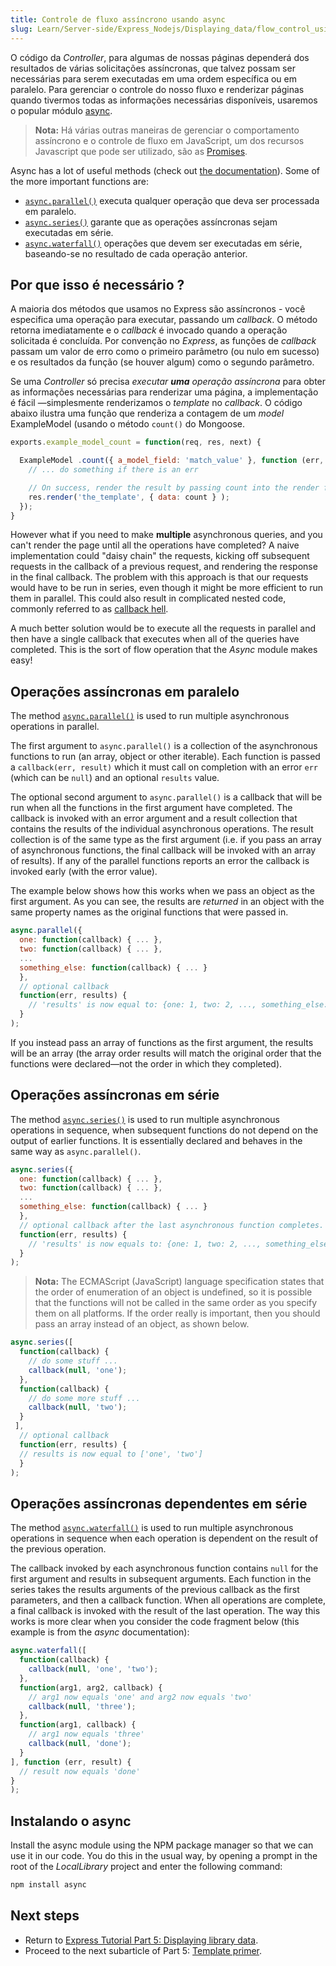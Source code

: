 ```yaml
---
title: Controle de fluxo assíncrono usando async
slug: Learn/Server-side/Express_Nodejs/Displaying_data/flow_control_using_async
---
```

O código da _Controller_, para algumas de nossas páginas dependerá dos resultados de várias solicitações assíncronas, que talvez possam ser necessárias para serem executadas em uma ordem específica ou em paralelo. Para gerenciar o controle do nosso fluxo e renderizar páginas quando tivermos todas as informações necessárias disponíveis, usaremos o popular módulo [async](https://www.npmjs.com/package/async).

> **Nota:** Há várias outras maneiras de gerenciar o comportamento assíncrono e o controle de fluxo em JavaScript, um dos recursos Javascript que pode ser utilizado, são as [Promises](/pt-BR/docs/Mozilla/Add-ons/Techniques/Promises).

Async has a lot of useful methods (check out [the documentation](http://caolan.github.io/async/docs.html)). Some of the more important functions are:

- [`async.parallel()`](http://caolan.github.io/async/docs.html#parallel) executa qualquer operação que deva ser processada em paralelo.
- [`async.series()`](http://caolan.github.io/async/docs.html#series) garante que as operações assíncronas sejam executadas em série.
- [`async.waterfall()`](http://caolan.github.io/async/docs.html#waterfall) operações que devem ser executadas em série, baseando-se no resultado de cada operação anterior.

## Por que isso é necessário ?

A maioria dos métodos que usamos no Express são assíncronos - você especifica uma operação para executar, passando um _callback_. O método retorna imediatamente e o _callback_ é invocado quando a operação solicitada é concluída. Por convenção no _Express_, as funções de _callback_ passam um valor de erro como o primeiro parâmetro (ou nulo em sucesso) e os resultados da função (se houver algum) como o segundo parâmetro.

Se uma _Controller_ só precisa _executar_ _**uma** operação assíncrona_ para obter as informações necessárias para renderizar uma página, a implementação é fácil —simplesmente renderizamos o _template_ no _callback_. O código abaixo ilustra uma função que renderiza a contagem de um _model_ ExampleModel (usando o método `count()` do Mongoose.

```js
exports.example_model_count = function(req, res, next) {

  ExampleModel .count({ a_model_field: 'match_value' }, function (err, count) {
    // ... do something if there is an err

    // On success, render the result by passing count into the render function (here, as the variable 'data').
    res.render('the_template', { data: count } );
  });
}
```

However what if you need to make **multiple** asynchronous queries, and you can't render the page until all the operations have completed? A naive implementation could "daisy chain" the requests, kicking off subsequent requests in the callback of a previous request, and rendering the response in the final callback. The problem with this approach is that our requests would have to be run in series, even though it might be more efficient to run them in parallel. This could also result in complicated nested code, commonly referred to as [callback hell](http://callbackhell.com/).

A much better solution would be to execute all the requests in parallel and then have a single callback that executes when all of the queries have completed. This is the sort of flow operation that the _Async_ module makes easy!

## Operações assíncronas em paralelo

The method [`async.parallel()`](http://caolan.github.io/async/docs.html#parallel) is used to run multiple asynchronous operations in parallel.

The first argument to `async.parallel()` is a collection of the asynchronous functions to run (an array, object or other iterable). Each function is passed a `callback(err, result)` which it must call on completion with an error `err` (which can be `null`) and an optional `results` value.

The optional second argument to `async.parallel()` is a callback that will be run when all the functions in the first argument have completed. The callback is invoked with an error argument and a result collection that contains the results of the individual asynchronous operations. The result collection is of the same type as the first argument (i.e. if you pass an array of asynchronous functions, the final callback will be invoked with an array of results). If any of the parallel functions reports an error the callback is invoked early (with the error value).

The example below shows how this works when we pass an object as the first argument. As you can see, the results are _returned_ in an object with the same property names as the original functions that were passed in.

```js
async.parallel({
  one: function(callback) { ... },
  two: function(callback) { ... },
  ...
  something_else: function(callback) { ... }
  },
  // optional callback
  function(err, results) {
    // 'results' is now equal to: {one: 1, two: 2, ..., something_else: some_value}
  }
);
```

If you instead pass an array of functions as the first argument, the results will be an array (the array order results will match the original order that the functions were declared—not the order in which they completed).

## Operações assíncronas em série

The method [`async.series()`](http://caolan.github.io/async/docs.html#series) is used to run multiple asynchronous operations in sequence, when subsequent functions do not depend on the output of earlier functions. It is essentially declared and behaves in the same way as `async.parallel()`.

```js
async.series({
  one: function(callback) { ... },
  two: function(callback) { ... },
  ...
  something_else: function(callback) { ... }
  },
  // optional callback after the last asynchronous function completes.
  function(err, results) {
    // 'results' is now equals to: {one: 1, two: 2, ..., something_else: some_value}
  }
);
```

> **Nota:** The ECMAScript (JavaScript) language specification states that the order of enumeration of an object is undefined, so it is possible that the functions will not be called in the same order as you specify them on all platforms. If the order really is important, then you should pass an array instead of an object, as shown below.

```js
async.series([
  function(callback) {
    // do some stuff ...
    callback(null, 'one');
  },
  function(callback) {
    // do some more stuff ...
    callback(null, 'two');
  }
 ],
  // optional callback
  function(err, results) {
  // results is now equal to ['one', 'two']
  }
);
```

## Operações assíncronas dependentes em série

The method [`async.waterfall()`](http://caolan.github.io/async/docs.html#waterfall) is used to run multiple asynchronous operations in sequence when each operation is dependent on the result of the previous operation.

The callback invoked by each asynchronous function contains `null` for the first argument and results in subsequent arguments. Each function in the series takes the results arguments of the previous callback as the first parameters, and then a callback function. When all operations are complete, a final callback is invoked with the result of the last operation. The way this works is more clear when you consider the code fragment below (this example is from the _async_ documentation):

```js
async.waterfall([
  function(callback) {
    callback(null, 'one', 'two');
  },
  function(arg1, arg2, callback) {
    // arg1 now equals 'one' and arg2 now equals 'two'
    callback(null, 'three');
  },
  function(arg1, callback) {
    // arg1 now equals 'three'
    callback(null, 'done');
  }
], function (err, result) {
  // result now equals 'done'
}
);
```

## Instalando o async

Install the async module using the NPM package manager so that we can use it in our code. You do this in the usual way, by opening a prompt in the root of the _LocalLibrary_ project and enter the following command:

```bash
npm install async
```

## Next steps

- Return to [Express Tutorial Part 5: Displaying library data](/pt-BR/docs/Learn/Server-side/Express_Nodejs/Displaying_data).
- Proceed to the next subarticle of Part 5: [Template primer](/pt-BR/docs/Learn/Server-side/Express_Nodejs/Displaying_data/Template_primer).
